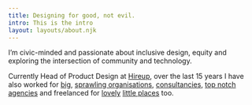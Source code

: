 ```yaml
---
title: Designing for good, not evil.
intro: This is the intro
layout: layouts/about.njk
---
```


I’m civic-minded and passionate about inclusive design, equity and exploring the intersection of community and technology.

<!-- I have more than 15 years experience designing and developing digital services and products. -->

Currently Head of Product Design at [Hireup](https://www.hireup.com.au), over the last 15 years I have also worked for [big](https://www.theguardian.com/uk), [sprawling organisations](https://www.gov.uk/government/organisations/department-for-education), [consultancies](https://www.madetech.com/), [top notch agencies](http://humaan.com/) and freelanced for [lovely](https://studiopapa.com.au/) [little places](https://stuffandnonsense.co.uk/) too.
